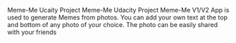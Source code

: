 Meme-Me Ucaity Project
Meme-Me Udacity Project Meme-Me V1/V2 App is used to generate Memes from photos. You can add your own text at the top and bottom of any photo of your choice. The photo can be easily shared with your friends

